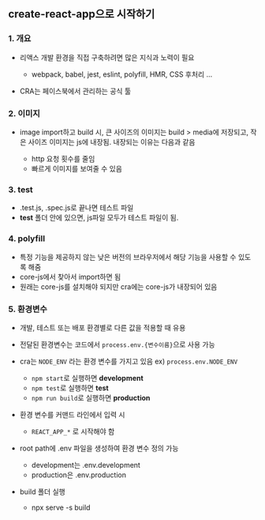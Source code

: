 ## create-react-app으로 시작하기

### 1. 개요

- 리액스 개발 환경을 직접 구축하려면 많은 지식과 노력이 필요

  - webpack, babel, jest, eslint, polyfill, HMR, CSS 후처리 ...

- CRA는 페이스북에서 관리하는 공식 툴

### 2. 이미지

- image import하고 build 시, 큰 사이즈의 이미지는 build > media에 저장되고, 작은 사이즈 이미지는 js에 내장됨. 내장되는 이유는 다음과 같음

  - http 요청 횟수를 줄임
  - 빠르게 이미지를 보여줄 수 있음

### 3. test

- .test.js, .spec.js로 끝나면 테스트 파일
- **test** 폴더 안에 있으면, js파일 모두가 테스트 파일이 됨.

### 4. polyfill

- 특정 기능을 제공하지 않는 낮은 버전의 브라우저에서 해당 기능을 사용할 수 있도록 해줌
- core-js에서 찾아서 import하면 됨
- 원래는 core-js를 설치해야 되지만 cra에는 core-js가 내장되어 있음

### 5. 환경변수

- 개발, 테스트 또는 배포 환경별로 다른 값을 적용할 때 유용
- 전달된 환경변수는 코드에서 `process.env.{변수이름}`으로 사용 가능
- cra는 `NODE_ENV` 라는 환경 변수를 가지고 있음 ex) `process.env.NODE_ENV`
  - `npm start`로 실행하면 **development**
  - `npm test`로 실행하면 **test**
  - `npm run build`로 실행하면 **production**
- 환경 변수를 커맨드 라인에서 입력 시

  - `REACT_APP_*` 로 시작해야 함

- root path에 .env 파일을 생성하여 환경 변수 정의 가능
  - development는 .env.development
  - production은 .env.production
- build 폴더 실행
  - npx serve -s build
